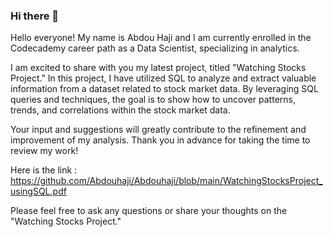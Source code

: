 ### Hi there 👋

Hello everyone! My name is Abdou Haji and I am currently enrolled in the Codecademy career path as a Data Scientist, specializing in analytics. 

I am excited to share with you my latest project, titled "Watching Stocks Project." In this project, I have utilized SQL to analyze and extract valuable information from a dataset related to stock market data. By leveraging SQL queries and techniques, the goal is to show how to uncover patterns, trends, and correlations within the stock market data.

Your input and suggestions will greatly contribute to the refinement and improvement of my analysis. Thank you in advance for taking the time to review my work!

Here is the link : https://github.com/Abdouhaji/Abdouhaji/blob/main/WatchingStocksProject_usingSQL.pdf

Please feel free to ask any questions or share your thoughts on the "Watching Stocks Project."

